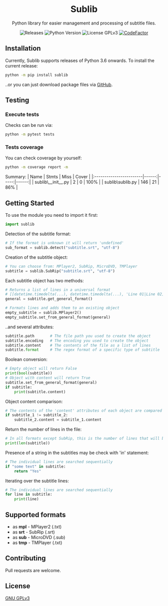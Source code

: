 <h1 align="center">Sublib</h1>

<p align="center">Python library for easier management and processing of subtitle files.</p>

<p  align="center">
	<a style="text-decoration:none" href="https://github.com/TheFifthLeaf/sublib/releases">
		<img src="https://img.shields.io/github/v/release/TheFifthLeaf/sublib?color=3C7DD9" alt="Releases">
	</a>
	<a style="text-decoration:none" href="https://www.python.org/downloads/">
		<img src="https://img.shields.io/badge/python-3.6%2B-3C7DD9" alt="Python Version">
	</a>
	<a style="text-decoration:none" href="https://choosealicense.com/licenses/gpl-3.0/">
		<img src="https://img.shields.io/badge/license-GPL%20V3-3C7DD9" alt="License GPLv3">
	</a>
	<a href="https://www.codefactor.io/repository/github/thefifthleaf/sublib">
		<img src="https://img.shields.io/codefactor/grade/github/TheFifthLeaf/sublib/main?color=3C7DD9" alt="CodeFactor" />
	</a>
</p>

## Installation

Currently, Sublib supports releases of Python 3.6 onwards. To install the current release:
```bash
python -m pip install sublib
```
..or you can just download package files via [GitHub](https://github.com/TheFifthLeaf/sublib/archive/refs/tags/v1.2.0.zip).

## Testing

### Execute tests
Checks can be run via:
```bash
python -m pytest tests
```

### Tests coverage
You can check coverage by yourself:
```bash
python -m coverage report -m
```
Summary:
| Name 		              | Stmts | Miss | Cover |
|:------------------------|------:|-----:|------:|
| sublib\\\_\_init\_\_.py | 2     | 0    | 100%  |
| sublib\sublib.py        | 146   | 21   | 86%   |

## Getting Started

To use the module you need to import it first:
```python
import sublib
```

Detection of the subtitle format:
```python
# If the format is unknown it will return 'undefined'
sub_format = sublib.detect("subtitle.srt", "utf-8")
```

Creation of the subtitle object:
```python
# You can choose from: MPlayer2, SubRip, MicroDVD, TMPlayer
subtitle = sublib.SubRip("subtitle.srt", "utf-8")
```

Each subtitle object has two methods:
```python
# Returns a list of lines in a universal format
# [[datetime.timedelta(...), datetime.timedelta(...), 'Line 01|Line 02], ...]
general = subtitle.get_general_format()
```
```python
# Formats lines and adds them to an existing object
empty_subtitle = sublib.MPlayer2()
empty_subtitle.set_from_general_format(general)
```

..and several attributes:
```python
subtitle.path		# The file path you used to create the object
subtitle.encoding 	# The encoding you used to create the object
subtitle.content 	# The contents of the file as a list of lines
subtitle.format 	# The regex format of a specific type of subtitle
```

Boolean conversion:
```python
# Empty object will return False
print(bool(subtitle))
# Object with content will return True
subtitle.set_from_general_format(general)
if subtitle:
	print(subtitle.content)
```

Object content comparison:
```python
# The contents of the 'content' attributes of each object are compared
if subtitle_1 != subtitle_2:
	subtitle_2.content = subtitle_1.content
```

Return the number of lines in the file:
```python
# In all formats except SubRip, this is the number of lines that will be displayed
print(len(subtitle))
```

Presence of a string in the subtitles may be check with 'in' statement:
```python
# The individual lines are searched sequentially
if "some text" in subtitle:
	return "Yes"
```

Iterating over the subtitle lines:
```python
# The individual lines are searched sequentially
for line in subtitle:
	print(line)
```

## Supported formats

- as **mpl** - MPlayer2 (.txt)
- as **srt** - SubRip (.srt)
- as **sub** - MicroDVD (.sub)
- as **tmp** - TMPlayer (.txt)

## Contributing

Pull requests are welcome.

## License

[GNU GPLv3](https://choosealicense.com/licenses/gpl-3.0/)